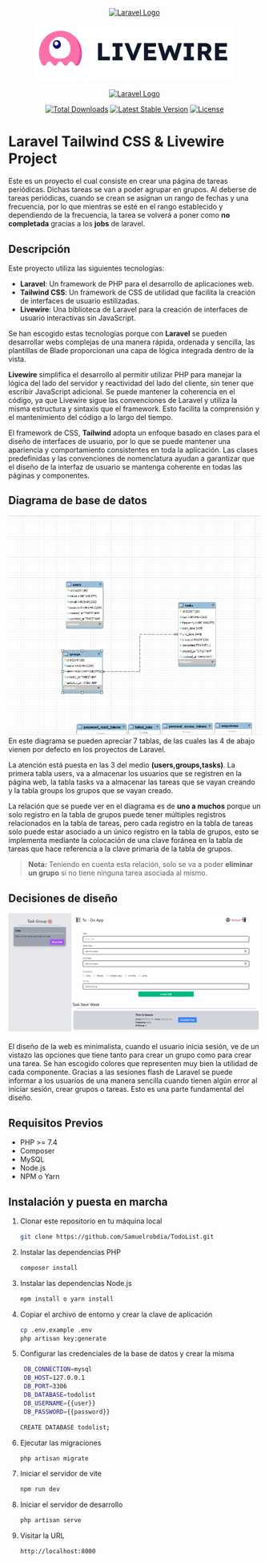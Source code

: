 <p align="center"><a href="https://laravel.com" target="_blank"><img src="https://raw.githubusercontent.com/laravel/art/master/logo-lockup/5%20SVG/2%20CMYK/1%20Full%20Color/laravel-logolockup-cmyk-red.svg" width="400" alt="Laravel Logo"></a></p>


<p align="center"><a href="https://livewire.laravel.com/" target="_blank"><img src="https://raw.githubusercontent.com/livewire/livewire/main/art/readme_logo.png" width="400" alt="Laravel Logo"></a></p>

<p align="center"><a href="https://tailwindcss.com/" target="_blank"><img src="https://raw.githubusercontent.com/tailwindlabs/tailwindcss/HEAD/.github/logo-dark.svg" width="400" alt="Laravel Logo"></a></p>

<p align="center">
<a href="https://packagist.org/packages/laravel/framework"><img src="https://img.shields.io/packagist/dt/laravel/framework" alt="Total Downloads"></a>
<a href="https://packagist.org/packages/laravel/framework"><img src="https://img.shields.io/packagist/v/laravel/framework" alt="Latest Stable Version"></a>
<a href="https://packagist.org/packages/laravel/framework"><img src="https://img.shields.io/packagist/l/laravel/framework" alt="License"></a>
</p>

# Laravel Tailwind CSS & Livewire Project

Este es un proyecto el cual consiste en crear una página de tareas periódicas. Dichas tareas se van a poder agrupar en grupos. Al deberse de tareas periódicas, cuando se crean se asignan un rango de fechas y una frecuencia, por lo que mientras se esté en el rango establecido y dependiendo de la frecuencia, la tarea se volverá a poner como **no completada** gracias a los **jobs** de laravel.

## Descripción

Este proyecto utiliza las siguientes tecnologías:

- **Laravel**: Un framework de PHP para el desarrollo de aplicaciones web.
- **Tailwind CSS**: Un framework de CSS de utilidad que facilita la creación de interfaces de usuario estilizadas.
- **Livewire**: Una biblioteca de Laravel para la creación de interfaces de usuario interactivas sin JavaScript.

Se han escogido estas tecnologías porque con **Laravel** se pueden desarrollar webs complejas de una manera rápida, ordenada y sencilla, las plantillas de Blade proporcionan una capa de lógica integrada dentro de la vista. 

**Livewire** simplifica el desarrollo al permitir utilizar PHP para manejar la lógica del lado del servidor y reactividad del lado del cliente, sin tener que escribir JavaScript adicional. Se puede mantener la coherencia en el código, ya que Livewire sigue las convenciones de Laravel y utiliza la misma estructura y sintaxis que el framework. Esto facilita la comprensión y el mantenimiento del código a lo largo del tiempo.

El framework de CSS, **Tailwind** adopta un enfoque basado en clases para el diseño de interfaces de usuario, por lo que se puede mantener una apariencia y comportamiento consistentes en toda la aplicación. Las clases predefinidas y las convenciones de nomenclatura ayudan a garantizar que el diseño de la interfaz de usuario se mantenga coherente en todas las páginas y componentes.

## Diagrama de base de datos
<img src="public/DiagramDDBB.png"  alt="Diagrama de base de datos">
En este diagrama se pueden apreciar 7 tablas, de las cuales las 4 de abajo vienen por defecto en los proyectos de Laravel.

La atención está puesta en las 3 del medio **(users,groups,tasks)**. La primera tabla users, va a almacenar los usuarios que se registren en la página web, la tabla tasks va a almacenar las tareas que se vayan creando y la tabla groups los grupos que se vayan creado.

La relación que se puede ver en el diagrama es de **uno a muchos** porque un solo registro en la tabla de grupos puede tener múltiples registros relacionados en la tabla de tareas, pero cada registro en la tabla de tareas solo puede estar asociado a un único registro en la tabla de grupos, esto se implementa mediante la colocación de una clave foránea en la tabla de tareas que hace referencia a la clave primaria de la tabla de grupos.

> **Nota:** Teniendo en cuenta esta relación, solo se va a poder **eliminar un grupo** si no tiene ninguna tarea asociada al mismo.

## Decisiones de diseño
<img src="public/PaginaWeb.png"  alt="Diagrama de base de datos">

El diseño de la web es minimalista, cuando el usuario inicia sesión, ve de un vistazo las opciones que tiene tanto para crear un grupo como para crear una tarea. Se han escogido colores que representen muy bien la utilidad de cada componente. Gracias a las sesiones flash de Laravel se puede informar a los usuarios de una manera sencilla cuando tienen algún error al iniciar sesión, crear grupos o tareas. Esto es una parte fundamental del diseño.

## Requisitos Previos

- PHP >= 7.4
- Composer
- MySQL
- Node.js
- NPM o Yarn

## Instalación y puesta en marcha

1. Clonar este repositorio en tu máquina local

   ```bash
   git clone https://github.com/Samuelrobdia/TodoList.git

2. Instalar las dependencias PHP
    ```bash
    composer install

3. Instalar las dependencias Node.js
    ```bash
    npm install o yarn install

4. Copiar el archivo de entorno y crear la clave de aplicación
    ```bash
    cp .env.example .env
    php artisan key:generate

5. Configurar las credenciales de la base de datos y crear la misma
   ```bash
    DB_CONNECTION=mysql
    DB_HOST=127.0.0.1
    DB_PORT=3306
    DB_DATABASE=todolist
    DB_USERNAME={{user}}
    DB_PASSWORD={{password}}
    ```
    ```bash
    CREATE DATABASE todolist;

6. Ejecutar las migraciones
   ```bash
   php artisan migrate 

7. Iniciar el servidor de vite
    ```bash
    npm run dev

8. Iniciar el servidor de desarrollo
   ```bash
   php artisan serve

9. Visitar la URL 
    ```bash
    http://localhost:8000
